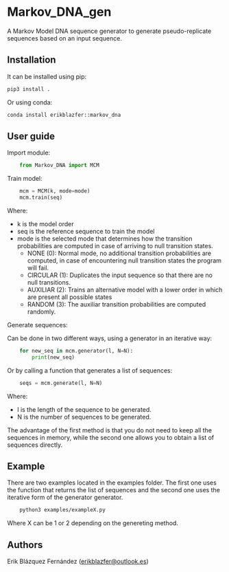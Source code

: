 # Markov_DNA_gen

A Markov Model DNA sequence generator to generate pseudo-replicate sequences based on an input sequence.

## Installation

It can be installed using pip:

``` bash
pip3 install .
```

Or using conda:

``` bash
conda install erikblazfer::markov_dna
```

## User guide

Import module:

```python
    from Markov_DNA import MCM
```

Train model:

```python
    mcm = MCM(k, mode=mode)
    mcm.train(seq)
```

Where:
  - k is the model order
  - seq is the reference sequence to train the model
  - mode is the selected mode that determines how the transition probabilities are computed in case of arriving to null transition states.
    - NONE (0): Normal mode, no additional transition probabilities are computed, in case of encountering null transition states the program will fail.
    - CIRCULAR (1): Duplicates the input sequence so that there are no null transitions.
    - AUXILIAR (2): Trains an alternative model with a lower order in which are present all possible states
    - RANDOM (3): The auxiliar transition probabilities are computed randomly.

Generate sequences:

Can be done in two different ways, using a generator in an iterative way:

```python
    for new_seq in mcm.generator(l, N=N):
        print(new_seq)
```

Or by calling a function that generates a list of sequences:

```python
    seqs = mcm.generate(l, N=N)
```

Where:
  - l is the length of the sequence to be generated.
  - N is the number of sequences to be generated.

The advantage of the first method is that you do not need to keep all the sequences in memory, while the second one allows you to obtain a list of sequences directly.

## Example

There are two examples located in the examples folder. The first one uses the function that returns the list of sequences and the second one uses the iterative form of the generator generator.

```bash
    python3 examples/exampleX.py
```

Where X can be 1 or 2 depending on the genereting method.

## Authors

Erik Blázquez Fernández (erikblazfer@outlook.es)